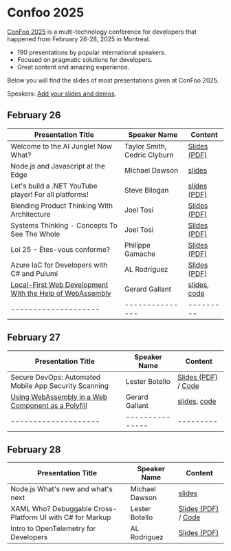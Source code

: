 # Confoo 2025

[ConFoo 2025](https://www.confoo.ca/en/2025) is a multi-technology conference for developers that happened from February 26-28, 2025 in Montreal.

- 190 presentations by popular international speakers.
- Focused on pragmatic solutions for developers.
- Great content and amazing experience.

Below you will find the slides of most presentations given at ConFoo 2025.

Speakers: [Add your slides and demos](CONTRIBUTING.md).

## February 26

| Presentation Title | Speaker Name  | Content |
|--------------------|---------------|---------|
| Welcome to the AI Jungle! Now What? | Taylor Smith, Cedric Clyburn | [Slides (PDF)](26-02-2025/Welcome_to_the_AI_Jungle-Now_What-Taylor_Smith-Cedric_Clyburn.pdf) |
| Node.js and Javascript at the Edge | Michael Dawson | [slides](https://github.com/confooca/2025/blob/main/2025-02-26/Nodejs_and_JavaScript_at_the_Edge-Michael_Dawson.pdf) |
| Let's build a .NET YouTube player! For all platforms! | Steve Bilogan | [slides (PDF)](/26-02-2025/Lets_build_a_NET_YouTube_player_For_all_platforms-Steve_Bilogan.pdf) |
| Blending Product Thinking With Architecture | Joel Tosi | [Slides (PDF)](26-02-2025/Blending_Product_Thinking_With_Architecture-Joel_Tosi.pdf) |
| Systems Thinking - Concepts To See The Whole | Joel Tosi | [Slides (PDF)](26-02-2025/Systems_Thinking_Concepts_To_See_The_Whole-Joel_Tosi.pdf) |
| Loi 25 - Êtes-vous conforme? | Philippe Gamache             | [Slides (PDF)](https://github.com/confooca/2025/blob/main/2025-02-26/loi-25-etes-vous-conforme-philippe-gamache.pdf) |
| Azure IaC for Developers with C# and Pulumi | AL Rodriguez | [Slides (PDF)](26-02-2025/Azure_IaC_for_Developers_with_CSharp_and_Pulumi-AL_Rodriguez.pdf) |
| [Local-First Web Development With the Help of WebAssembly](https://confoo.ca/en/2025/session/local-first-web-development-with-the-help-of-webassembly) | Gerard Gallant | [slides](https://github.com/confooca/2025/blob/main/26-02-2025/local_first_web_development_with_the_help_of_webassembly-gerard_gallant.pdf), [code](https://github.com/confooca/2025/blob/main/26-02-2025/local_first_web_development_with_the_help_of_webassembly-gerard_gallant.zip) |
|--------------------|---------------|---------|


## February 27
| Presentation Title | Speaker Name  | Content |
|--------------------|---------------|---------|
Secure DevOps: Automated Mobile App Security Scanning | Lester Botello | [Slides (PDF)](27-02-2025/LesterB%20-%20Confoo2025%20-%20Secure%20DevOps.pdf)  / [Code](https://github.com/nventive/FlutterApplicationTemplate)
| [Using WebAssembly in a Web Component as a Polyfill](https://confoo.ca/en/2025/session/using-webassembly-in-a-web-component-as-a-polyfill) | Gerard Gallant | [slides](https://github.com/confooca/2025/blob/main/27-02-2025/using_webassembly_in_a_web_component_as_a_polyfill-gerard_gallant.pdf), [code](https://github.com/confooca/2025/blob/main/27-02-2025/using_webassembly_in_a_web_component_as_a_polyfill-gerard_gallant.zip) |
|--------------------|---------------|---------|


## February 28
| Presentation Title | Speaker Name  | Content |
|--------------------|---------------|---------|
| Node.js What's new and what's next | Michael Dawson | [slides](https://github.com/confooca/2025/blob/main/28-02-2025/Nodejs_whats_new_and_whats_next-Michael_Dawson.pdf)
XAML Who? Debuggable Cross-Platform UI with C# for Markup | Lester Botello | [Slides (PDF)](28-02-2025/LesterB%20-%20Confoo2025%20-%20XAML%20Who.pdf)  / [Code](https://github.com/lesterbotello/ConFoo2025)
| Intro to OpenTelemetry for Developers | AL Rodriguez | [Slides (PDF)](28-02-2025/Intro_to_OpenTelemetry_for_Developers-AL_Rodriguez.pdf) ||--------------------|---------------|---------|


